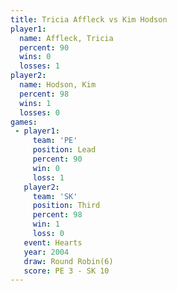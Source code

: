 ```yaml
---
title: Tricia Affleck vs Kim Hodson
player1:               
  name: Affleck, Tricia
  percent: 90          
  wins: 0              
  losses: 1            
player2:               
  name: Hodson, Kim    
  percent: 98          
  wins: 1              
  losses: 0            
games:
 - player1:        
     team: 'PE'    
     position: Lead
     percent: 90   
     win: 0        
     loss: 1       
   player2:         
     team: 'SK'     
     position: Third
     percent: 98    
     win: 1         
     loss: 0        
   event: Hearts       
   year: 2004          
   draw: Round Robin(6)
   score: PE 3 - SK 10 
---
```

